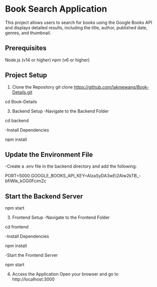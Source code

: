 # Book Search Application

This project allows users to search for books using the Google Books API and displays detailed results, including the title, author, published date, genres, and thumbnail.

## Prerequisites
Node.js (v14 or higher)
npm (v6 or higher)

## Project Setup

1. Clone the Repository
git clone https://github.com/lakmewang/Book-Details.git

cd Book-Details

3. Backend Setup
-Navigate to the Backend Folder

cd backend

-Install Dependencies

npm install

## Update the Environment File
-Create a .env file in the backend directory and add the following:

PORT=5000
GOOGLE_BOOKS_API_KEY=AIzaSyDA3wEi2Alw2kTB_-bfiWle_kOG0FcimZc

## Start the Backend Server
npm start

3. Frontend Setup
-Navigate to the Frontend Folder

cd frontend

-Install Dependencies

npm install

-Start the Frontend Server

npm start

4. Access the Application
Open your browser and go to http://localhost:3000
